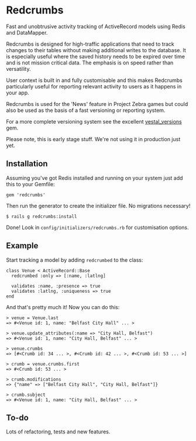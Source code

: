 # Redcrumbs

Fast and unobtrusive activity tracking of ActiveRecord models using Redis and DataMapper.

Redcrumbs is designed for high-traffic applications that need to track changes to their tables without making additional writes to the database. It is especially useful where the saved history needs to be expired over time and is not mission critical data. The emphasis is on speed rather than versatility.

User context is built in and fully customisable and this makes Redcrumbs particularly useful for reporting relevant activity to users as it happens in your app.

Redcrumbs is used for the 'News' feature in Project Zebra games but could also be used as the basis of a fast versioning or reporting system.

For a more complete versioning system see the excellent [vestal_versions](https://github.com/laserlemon/vestal_versions) gem.

Please note, this is early stage stuff. We're not using it in production just yet.

## Installation

Assuming you've got Redis installed and running on your system just add this to your Gemfile:

```
gem 'redcrumbs'
```

Then run the generator to create the initializer file. No migrations necessary!

```
$ rails g redcrumbs:install
```

Done! Look in `config/initializers/redcrumbs.rb` for customisation options.

## Example

Start tracking a model by adding `redcrumbed` to the class:

```
class Venue < ActiveRecord::Base
  redcrumbed :only => [:name, :latlng]
  
  validates :name, :presence => true
  validates :latlng, :uniqueness => true
end
```

And that's pretty much it! Now you can do this:

```
> venue = Venue.last
=> #<Venue id: 1, name: "Belfast City Hall" ... >

> venue.update_attributes(:name => "City Hall, Belfast")
=> #<Venue id: 1, name: "City Hall, Belfast" ... >

> venue.crumbs
=> [#<Crumb id: 34 ... >, #<Crumb id: 42 ... >, #<Crumb id: 53 ... >]

> crumb = venue.crumbs.first
=> #<Crumb id: 53 ... >

> crumb.modifications
=> {"name" => ["Belfast City Hall", "City Hall, Belfast"]}

> crumb.subject
=> #<Venue id: 1, name: "City Hall, Belfast" ... >

```

## To-do

Lots of refactoring, tests and new features.
